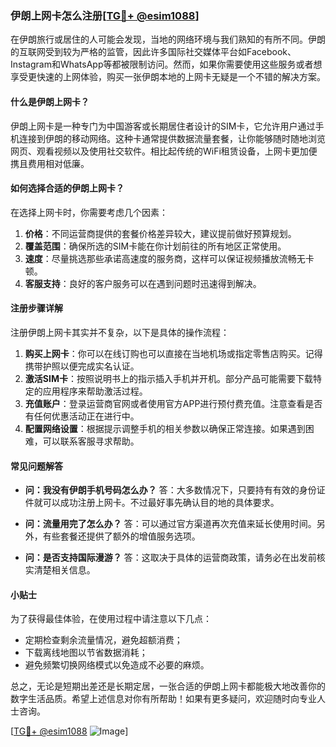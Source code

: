 ### 伊朗上网卡怎么注册[[TG💪+ @esim1088](https://t.me/s/esim1088)]

在伊朗旅行或居住的人可能会发现，当地的网络环境与我们熟知的有所不同。伊朗的互联网受到较为严格的监管，因此许多国际社交媒体平台如Facebook、Instagram和WhatsApp等都被限制访问。然而，如果你需要使用这些服务或者想享受更快速的上网体验，购买一张伊朗本地的上网卡无疑是一个不错的解决方案。

#### 什么是伊朗上网卡？

伊朗上网卡是一种专门为中国游客或长期居住者设计的SIM卡，它允许用户通过手机连接到伊朗的移动网络。这种卡通常提供数据流量套餐，让你能够随时随地浏览网页、观看视频以及使用社交软件。相比起传统的WiFi租赁设备，上网卡更加便携且费用相对低廉。

#### 如何选择合适的伊朗上网卡？

在选择上网卡时，你需要考虑几个因素：

1. **价格**：不同运营商提供的套餐价格差异较大，建议提前做好预算规划。
2. **覆盖范围**：确保所选的SIM卡能在你计划前往的所有地区正常使用。
3. **速度**：尽量挑选那些承诺高速度的服务商，这样可以保证视频播放流畅无卡顿。
4. **客服支持**：良好的客户服务可以在遇到问题时迅速得到解决。

#### 注册步骤详解

注册伊朗上网卡其实并不复杂，以下是具体的操作流程：

1. **购买上网卡**：你可以在线订购也可以直接在当地机场或指定零售店购买。记得携带护照以便完成实名认证。
2. **激活SIM卡**：按照说明书上的指示插入手机并开机。部分产品可能需要下载特定的应用程序来帮助激活过程。
3. **充值账户**：登录运营商官网或者使用官方APP进行预付费充值。注意查看是否有任何优惠活动正在进行中。
4. **配置网络设置**：根据提示调整手机的相关参数以确保正常连接。如果遇到困难，可以联系客服寻求帮助。

#### 常见问题解答

- **问：我没有伊朗手机号码怎么办？**
  答：大多数情况下，只要持有有效的身份证件就可以成功注册上网卡。不过最好事先确认目的地的具体要求。

- **问：流量用完了怎么办？**
  答：可以通过官方渠道再次充值来延长使用时间。另外，有些套餐还提供了额外的增值服务选项。

- **问：是否支持国际漫游？**
  答：这取决于具体的运营商政策，请务必在出发前核实清楚相关信息。

#### 小贴士

为了获得最佳体验，在使用过程中请注意以下几点：
- 定期检查剩余流量情况，避免超额消费；
- 下载离线地图以节省数据消耗；
- 避免频繁切换网络模式以免造成不必要的麻烦。

总之，无论是短期出差还是长期定居，一张合适的伊朗上网卡都能极大地改善你的数字生活品质。希望上述信息对你有所帮助！如果有更多疑问，欢迎随时向专业人士咨询。

[[TG💪+ @esim1088](https://t.me/s/esim1088) ![Image](https://i.postimg.cc/4NQfJmqS/Snipaste-2025-05-13-00-14-12.png)]